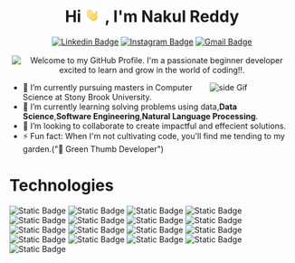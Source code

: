 <h1 align="center">
    Hi <img src='./Assets/wave.gif' height='26' alt='there'>, I'm Nakul Reddy
</h1>

<div align="center">
  
[![Linkedin Badge](https://img.shields.io/badge/-nakulmanne-blue?style=flat-square&logo=Linkedin&logoColor=white&link=https://www.linkedin.com/in/nakul-reddy-manne)](https://www.linkedin.com/in/nakul-reddy-manne)
[![Instagram Badge](https://img.shields.io/badge/-nakulmanne-purple?style=flat-square&logo=instagram&logoColor=white&link=https://instagram.com/nakul_manne/)](https://instagram.com/nakul_manne)
[![Gmail Badge](https://img.shields.io/badge/-nakulreddymanne@gmail.com-c14438?style=flat-square&logo=Gmail&logoColor=white&link=mailto:nakulreddymanne@gmail.com)](mailto:nakulreddymanne@gmail.com)

</div>


<p align='center' style='margin: 16px 4px 8px;'>
    <img src="https://readme-typing-svg.herokuapp.com?font=Fira+Code&pause=1000&color=54A6FF&center=true&vCenter=true&multiline=true&width=710&height=70&lines=Welcome+to+my+GitHub+Profile;I'm+a+passionate+developer+excited+to+code!!" alt="Welcome to my GitHub Profile. I'm a passionate beginner developer excited to learn and grow in the world of coding!!." />
</p>


<a href="https://ko-fi.com/sciencepal"> <img src="https://media3.giphy.com/media/ZEB6yFbLnhyQf7g3hn/giphy.gif" alt="side Gif" align="right" width="150" height="auto"/> </a>
- 🔭 I’m currently pursuing masters in Computer Science at Stony Brook University.
- 💬 I’m currently learning solving problems using data,**Data Science**,**Software Engineering**,**Natural Language Processing**.
- 👯 I’m looking to collaborate to create impactful and effecient solutions.
- ⚡ Fun fact: When I'm not cultivating code, you'll find me tending to my garden.("🌱 Green Thumb Developer")
<h1>Technologies</h1>

![Static Badge](https://img.shields.io/badge/python-yellow)
![Static Badge](https://img.shields.io/badge/JAVA-darkgreen)
![Static Badge](https://img.shields.io/badge/PySpark-red)
![Static Badge](https://img.shields.io/badge/MongoDB-purple)
![Static Badge](https://img.shields.io/badge/SQL-pink)
![Static Badge](https://img.shields.io/badge/Tensorflow-black)
![Static Badge](https://img.shields.io/badge/SkLearn-meroon)
![Static Badge](https://img.shields.io/badge/HTML-violet)
![Static Badge](https://img.shields.io/badge/CSS-indigo)
![Static Badge](https://img.shields.io/badge/JavaScript-orange)
![Static Badge](https://img.shields.io/badge/react-red)
![Static Badge](https://img.shields.io/badge/Dash-green)
![Static Badge](https://img.shields.io/badge/Flask-grey)
![Static Badge](https://img.shields.io/badge/AWS-darkblue)
![Static Badge](https://img.shields.io/badge/OpenGL-mustard)
![Static Badge](https://img.shields.io/badge/Node.Js-orange)
![Static Badge](https://img.shields.io/badge/C-darkgreen)




